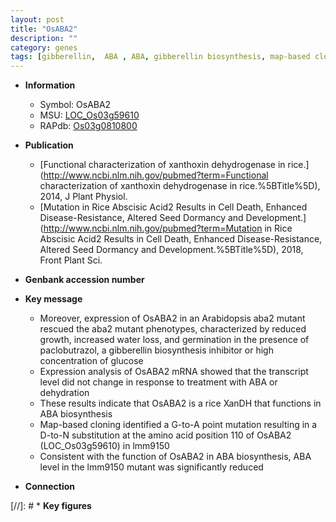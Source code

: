 ```yaml
---
layout: post
title: "OsABA2"
description: ""
category: genes
tags: [gibberellin,  ABA , ABA, gibberellin biosynthesis, map-based cloning, ABA biosynthesis]
---
```


* **Information**  
    + Symbol: OsABA2  
    + MSU: [LOC_Os03g59610](http://rice.plantbiology.msu.edu/cgi-bin/ORF_infopage.cgi?orf=LOC_Os03g59610)  
    + RAPdb: [Os03g0810800](http://rapdb.dna.affrc.go.jp/viewer/gbrowse_details/irgsp1?name=Os03g0810800)  

* **Publication**  
    + [Functional characterization of xanthoxin dehydrogenase in rice.](http://www.ncbi.nlm.nih.gov/pubmed?term=Functional characterization of xanthoxin dehydrogenase in rice.%5BTitle%5D), 2014, J Plant Physiol.
    + [Mutation in Rice Abscisic Acid2 Results in Cell Death, Enhanced Disease-Resistance, Altered Seed Dormancy and Development.](http://www.ncbi.nlm.nih.gov/pubmed?term=Mutation in Rice Abscisic Acid2 Results in Cell Death, Enhanced Disease-Resistance, Altered Seed Dormancy and Development.%5BTitle%5D), 2018, Front Plant Sci.

* **Genbank accession number**  

* **Key message**  
    + Moreover, expression of OsABA2 in an Arabidopsis aba2 mutant rescued the aba2 mutant phenotypes, characterized by reduced growth, increased water loss, and germination in the presence of paclobutrazol, a gibberellin biosynthesis inhibitor or high concentration of glucose
    + Expression analysis of OsABA2 mRNA showed that the transcript level did not change in response to treatment with ABA or dehydration
    + These results indicate that OsABA2 is a rice XanDH that functions in ABA biosynthesis
    + Map-based cloning identified a G-to-A point mutation resulting in a D-to-N substitution at the amino acid position 110 of OsABA2 (LOC_Os03g59610) in lmm9150
    + Consistent with the function of OsABA2 in ABA biosynthesis, ABA level in the lmm9150 mutant was significantly reduced

* **Connection**  

[//]: # * **Key figures**  


